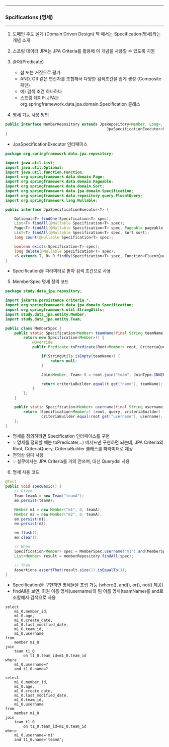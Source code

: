 -----
### Spcifications (명세)
-----
1. 도메인 주도 설계 (Domain Driven Design) 책 에서는 Specification(명세)라는 개념 소개
2. 스프링 데이터 JPA는 JPA Criteria를 활용해 이 개념을 사용할 수 있도록 지원
3. 술어(Predicate)
   - 참 또는 거짓으로 평가
   - AND, OR 같은 연산자를 조합해서 다양한 검색조건을 쉽게 생성 (Composite 패턴)
   - 예) 검색 조건 하나하나
   - 스프링 데이터 JPA는 org.springframework.data.jpa.domain.Specification 클래스
  
4. 명세 기능 사용 방법
```java
public interface MemberRepository extends JpaRepository<Member, Long>,
                                             JpaSpecificationExecutor<Member> {
}
```

  - JpaSpecificationExecutor 인터페이스
```java
package org.springframework.data.jpa.repository;

import java.util.List;
import java.util.Optional;
import java.util.function.Function;
import org.springframework.data.domain.Page;
import org.springframework.data.domain.Pageable;
import org.springframework.data.domain.Sort;
import org.springframework.data.jpa.domain.Specification;
import org.springframework.data.repository.query.FluentQuery;
import org.springframework.lang.Nullable;

public interface JpaSpecificationExecutor<T> {

    Optional<T> findOne(Specification<T> spec);
    List<T> findAll(@Nullable Specification<T> spec);
    Page<T> findAll(@Nullable Specification<T> spec, Pageable pageable);
    List<T> findAll(@Nullable Specification<T> spec, Sort sort);
    long count(@Nullable Specification<T> spec);

    boolean exists(Specification<T> spec);
    long delete(@Nullable Specification<T> spec);
    <S extends T, R> R findBy(Specification<T> spec, Function<FluentQuery.FetchableFluentQuery<S>, R> queryFunction);
}
```
  - Specification을 파라미터로 받아 검색 조건으로 사용

5. MemberSpec 명세 정의 코드
```java
package study.data_jpa.repository;

import jakarta.persistence.criteria.*;
import org.springframework.data.jpa.domain.Specification;
import org.springframework.util.StringUtils;
import study.data_jpa.entity.Member;
import study.data_jpa.entity.Team;

public class MemberSpec {
    public static Specification<Member> teamName(final String teamName) {
        return new Specification<Member>() {
            @Override
            public Predicate toPredicate(Root<Member> root, CriteriaQuery<?> query, CriteriaBuilder criteriaBuilder) {

                if(StringUtils.isEmpty(teamName)) {
                    return null;
                }

                Join<Member, Team> t = root.join("team", JoinType.INNER);// 회원과 조인

                return criteriaBuilder.equal(t.get("name"), teamName);
            }
        };
    }

    public static Specification<Member> username(final String username) {
        return (Specification<Member>) (root, query, criteriaBuilder) -> 
                criteriaBuilder.equal(root.get("username"), username);
    };
}
```
  - 명세를 정의하려면 Specification 인터페이스를 구현
  - 💡 명세를 정의할 때는 toPredicate(...) 메서드만 구현하면 되는데, JPA Criteria의 Root, CriteriaQuery, CriteriaBuilder 클래스를 파라미터로 제공
  - 편의상 람다 사용
  - 💡 실무에서는 JPA Criteria를 거의 안쓰며, 대신 Querydsl 사용
    
6. 명세 사용 코드
```java
@Test
public void specBasic() {
    // Given
    Team teamA = new Team("teamA");
    em.persist(teamA);

    Member m1 = new Member("m1", 0, teamA);
    Member m2 = new Member("m2", 0, teamA);
    em.persist(m1);
    em.persist(m2);

    em.flush();
    em.clear();

    // When
    Specification<Member> spec = MemberSpec.username("m1").and(MemberSpec.teamName("teamA"));
    List<Member> result = memberRepository.findAll(spec);

    // Then
    Assertions.assertThat(result.size()).isEqualTo(1);
}
```
  - Specification을 구현하면 명세들을 조립 가능 (where(), and(), or(), not() 제공)
  - findAll을 보면, 회원 이름 명세(username)와 팀 이름 명세(teamName)를 and로 조합해서 검색으로 사용

```
select
    m1_0.member_id,
    m1_0.age,
    m1_0.create_date,
    m1_0.last_modified_date,
    m1_0.team_id,
    m1_0.username 
from
    member m1_0 
join
    team t1_0 
        on t1_0.team_id=m1_0.team_id 
where
    m1_0.username=? 
    and t1_0.name=?

select
    m1_0.member_id,
    m1_0.age,
    m1_0.create_date,
    m1_0.last_modified_date,
    m1_0.team_id,
    m1_0.username
from
    member m1_0 
join
    team t1_0 
        on t1_0.team_id=m1_0.team_id 
where
    m1_0.username='m1' 
    and t1_0.name='teamA';
```

